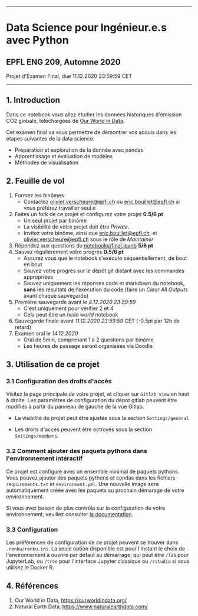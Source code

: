 ----
# Data Science pour Ingénieur.e.s avec Python
## EPFL ENG 209, Automne 2020

Projet d'Examen Final, due 11.12.2020 23:59:59 CET

----
## 1. Introduction

Dans ce notebook vous allez étudier les données historiques d'émission CO2 globale, téléchargées de [Our World in Data](https://ourworldindata.org/co2-emissions#co2-emissions-by-region).

Cet examen final va vous permettre de démontrer vos acquis dans les étapes suivantes de la data science:
- Préparation et exploration de la donnée avec pandas
- Apprentissage et évaluation de modèles
- Méthodes de visualisation


## 2. Feuille de vol

1. Formez les binômes
    - Contactez olivier.verscheure@epfl.ch ou eric.bouillet@epfl.ch si vous préférez travailler seul.e    
2. Faites un fork de ce projet et configurez votre projet **0.5/6 pt**
    - Un seul projet par binôme
    - La visibilité de votre projet doit être _Private_.
    - Invitez votre binôme, ainsi que eric.bouillet@epfl.ch, et olivier.verscheure@epfl.ch sous le rôle de _Maintainer_
3. Répondez aux questions du [notebooks/final.ipynb](./notebooks/final.ipynb) **5/6 pt**
4. Sauvez régulièrement votre progrès **0.5/6 pt**
    - Assurez vous que le notebook s'exécute séquentiellement, de bout en bout
    - Sauvez votre progrès sur le dépôt git distant avec les commandes appropriées
    - Sauvez uniquement les réponses code et markdown du notebook, **sans** les résultats de l'exécution du code (faire un _Clear All Outputs_ avant chaque sauvegarde)
5. Première sauvegarde avant le _4.12.2020 23:59:59_
    - C'est uniquement pour vérifier 2 et 4
    - Cela peut être un _hello world_ notebook
6. Sauvegarde finale avant _11.12.2020 23:59:59_ CET (-0.5pt par 12h de retard)
7. Examen oral le _14.12.2020_
    - Oral de 5min, comprenant 1 à 2 questions par binôme
    - Les heures de passage seront organisées via Doodle

## 3. Utilisation de ce projet

### 3.1 Configuration des droits d'accès

Visitez la page principale de votre projet, et cliquer sur `Gitlab view` en haut à droite.
Les paramètres de configuration du dépot gitlab peuvent être modifiés à partir du panneau de gauche de la vue Gitlab.

* La visibilité du projet peut être ajustée sous la section `Settings/general`

* Les droits d'accès peuvent être octroyés sous la section `Settings/members`.

### 3.2 Comment ajouter des paquets pythons dans l'environnement intéractif

Ce projet est configuré avec un ensemble minimal de paquets pythons.
Vous pouvez ajouter des paquets pythons et condas dans les fichiers `requirements.txt` et `environment.yml`.
Une nouvelle image sera automatiquement créée avec les paquets au prochain démarage de votre environnement.

Si vous avez besoin de plus contrôle sur la configuration de votre environnement, veuillez consulter
[la documentation](https://renku.readthedocs.io/en/latest/user/advanced_interfaces.html#dockerfile-modifications).

### 3.3 Configuration

Les préférences de configuration de ce projet peuvent se trouver dans `.renku/renku.ini`.
La seule option disponible est pour l'instant le choix de l'environnement à ouvrire par défaut
au démarrage, qui peut être `/lab` pour JupyterLab, ou `/tree` pour l'interface Jupyter classique ou `/rstudio` si
vous utilisez le Docker R.

## 4. Références

1. Our World in Data, https://ourworldindata.org/
2. Natural Earth Data, https://www.naturalearthdata.com/


